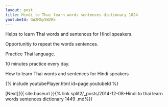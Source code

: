 ```yaml
---
layout: post
title: Hindi to Thai learn words sentences dictionary 1024 
youtubeId: GW2MAySWZRk
---
```

 
 
Helps to learn Thai words and sentences for Hindi speakers.

Opportunitiy to repeat the words sentences. 

Practice Thai language. 
 
10 minutes practice every day. 
 
How to learn Thai words and sentences for Hindi speakers 
 
{% include youtubePlayer.html id=page.youtubeId %}
 
 
[Next]({{ site.baseurl }}{% link  split2/_posts/2014-12-08-Hindi to thai learn words sentences dictionary 1449 .md%})
 
